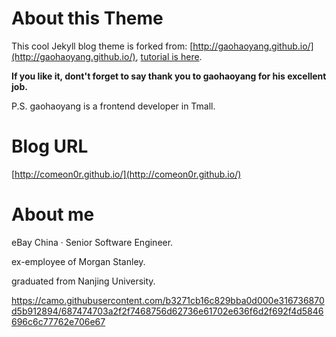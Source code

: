 # About this Theme

This cool Jekyll blog theme is forked from: [http://gaohaoyang.github.io/](http://gaohaoyang.github.io/), [tutorial is here](https://github.com/Gaohaoyang/gaohaoyang.github.io/blob/master/README-zh-cn.md). 

**If you like it, dont't forget to say thank you to gaohaoyang for his excellent job.**

P.S. gaohaoyang is a frontend developer in Tmall.

# Blog URL

[http://comeon0r.github.io/](http://comeon0r.github.io/)

# About me

eBay China · Senior Software Engineer.

ex-employee of Morgan Stanley.

graduated from Nanjing University.


https://camo.githubusercontent.com/b3271cb16c829bba0d000e316736870d5b912894/687474703a2f2f7468756d62736e61702e636f6d2f692f4d5846696c6c77762e706e67


